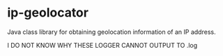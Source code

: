 ip-geolocator
=============

Java class library for obtaining geolocation information of an IP address.

I DO NOT KNOW WHY THESE LOGGER CANNOT OUTPUT TO .log
